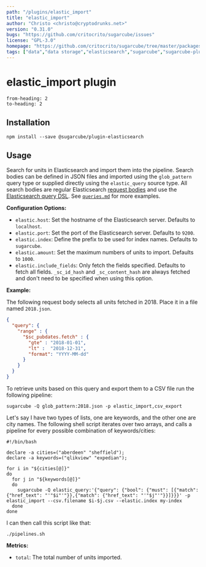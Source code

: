 ```yaml
---
path: "/plugins/elastic_import"
title: "elastic_import"
author: "Christo <christo@cryptodrunks.net>"
version: "0.31.0"
bugs: "https://github.com/critocrito/sugarcube/issues"
license: "GPL-3.0"
homepage: "https://github.com/critocrito/sugarcube/tree/master/packages/plugin-elasticsearch#readme"
tags: ["data","data storage","elasticsearch","sugarcube","sugarcube-plugin","transformation"]
---
```

# elastic_import plugin

```toc
from-heading: 2
to-heading: 2
```

## Installation

```shell
npm install --save @sugarcube/plugin-elasticsearch
```


## Usage

Search for units in Elasticsearch and import them into the pipeline. Search bodies can be defined in JSON files and imported using the `glob_pattern` query type or supplied directly using the `elastic_query` source type. All search bodies are regular Elasticsearch [request bodies](https://www.elastic.co/guide/en/elasticsearch/reference/6.2/search-request-body.html) and use the [Elasticsearch query DSL](https://www.elastic.co/guide/en/elasticsearch/reference/6.2/query-dsl.html). See [`queries.md`](./queries.md) for more examples.

**Configuration Options:**

-   `elastic.host`: Set the hostname of the Elasticsearch server. Defaults to `localhost`.
-   `elastic.port`: Set the port of the Elasticsearch server. Defaults to `9200`.
-   `elastic.index`: Define the prefix to be used for index names. Defaults to `sugarcube`.
-   `elastic.amount`: Set the maximum numbers of units to import. Defaults to `1000`.
-   `elastic.include_fields`: Only fetch the fields specified. Defaults to fetch all fields. `_sc_id_hash` and `_sc_content_hash` are always fetched and don't need to be specified when using this option.

**Example:**

The following request body selects all units fetched in 2018. Place it in a file named `2018.json`.

```json
{
  "query": {
    "range" : {
      "$sc_pubdates.fetch" : {
        "gte" : "2018-01-01",
        "lt" :  "2018-12-31",
        "format": "YYYY-MM-dd"
      }
    }
  }
}
```

To retrieve units based on this query and export them to a CSV file run the following pipeline:

```shell
sugarcube -Q glob_pattern:2018.json -p elastic_import,csv_export
```

Let's say I have two types of lists, one are keywords, and the other one are city names. The following shell script iterates over two arrays, and calls a pipeline for every possible combination of keywords/cities:

```shell
#!/bin/bash

declare -a cities=("aberdeen" "sheffield");
declare -a keywords=("qlikview" "expedian");

for i in "${cities[@]}"
do
  for j in "${keywords[@]}"
  do
    sugarcube -Q elastic_query:'{"query": {"bool": {"must": [{"match": {"href_text": "'"$i"'"}},{"match": {"href_text": "'"$j"'"}}]}}}' -p elastic_import --csv.filename $i-$j.csv --elastic.index my-index
  done
done
```

I can then call this script like that:

```shell
./pipelines.sh
```

**Metrics:**

-   `total`: The total number of units imported.
